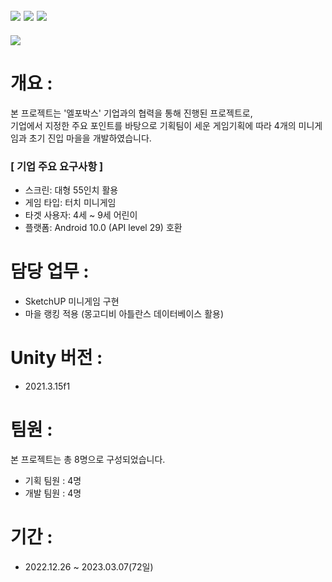 ## <img src="https://img.shields.io/badge/unity-FFFFFF?style=for-the-badge&logo=unity&logoColor=black"> <img src="https://img.shields.io/badge/csharp-239120?style=for-the-badge&logo=CSharp&logoColor=white"> <img src="https://img.shields.io/badge/MongoDB-47A248?style=for-the-badge&logo=MongoDB&logoColor=white"> 

<img src="https://capsule-render.vercel.app/api?type=waving&color=auto&height=200&section=header&text=MetaBox&fontSize=40" />

# 개요 :
본 프로젝트는 '엘포박스' 기업과의 협력을 통해 진행된 프로젝트로, <br>
기업에서 지정한 주요 포인트를 바탕으로 기획팀이 세운 게임기획에 따라 4개의 미니게임과 초기 진입 마을을 개발하였습니다.<br>

### [ 기업 주요 요구사항 ] 
- 스크린: 대형 55인치 활용
- 게임 타입: 터치 미니게임
- 타겟 사용자: 4세 ~ 9세 어린이
- 플랫폼: Android 10.0 (API level 29) 호환 

# 담당 업무 :
- SketchUP 미니게임 구현
- 마을 랭킹 적용 (몽고디비 아틀란스 데이터베이스 활용)

# Unity 버전 :
- 2021.3.15f1

# 팀원 : 
본 프로젝트는 총 8명으로 구성되었습니다.
- 기획 팀원 : 4명
- 개발 팀원 : 4명

# 기간 : 
- 2022.12.26 ~ 2023.03.07(72일)

